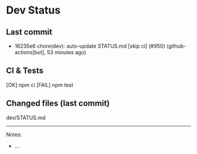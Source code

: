 # Dev Status

## Last commit
- 16235e6 chore(dev): auto-update STATUS.md [skip ci] (#950) (github-actions[bot], 53 minutes ago)
## CI & Tests
[OK] npm ci
[FAIL] npm test

## Changed files (last commit)
dev/STATUS.md

---
Notes:
- ...
